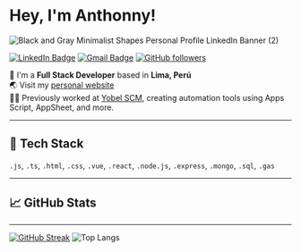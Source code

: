 # Hey, I'm Anthonny! 

![Black and Gray Minimalist Shapes Personal Profile LinkedIn Banner (2)](https://github.com/user-attachments/assets/8e55b2a3-9cc5-4961-982e-74f6d9cfba00)


[![LinkedIn Badge](https://img.shields.io/badge/-AnthonnyMarcelo-blue?style=flat-square&logo=Linkedin&logoColor=white&link=https://www.linkedin.com/in/anthonny-marcelo-rojas-b66b22311/)](https://www.linkedin.com/in/anthonny-marcelo-rojas-b66b22311/)
[![Gmail Badge](https://img.shields.io/badge/-Anthonny.marcelo.rojas@gmail.com-c14438?style=flat-square&logo=Gmail&logoColor=white)](mailto:Anthonny.marcelo.rojas@gmail.com)
[![GitHub followers](https://img.shields.io/github/followers/AMarceloRojas?label=Follow&style=social)](https://github.com/AMarceloRojas)

🍵 I'm a **Full Stack Developer** based in **Lima, Perú**  
🌏 Visit my [personal website]()  
👨‍💻 Previously worked at [Yobel SCM](https://www.yobelscm.biz), creating automation tools using Apps Script, AppSheet, and more.

---

## 🔧 Tech Stack

`.js`, `.ts`, `.html`, `.css`, `.vue`, `.react`, `.node.js`, `.express`, `.mongo`, `.sql`, `.gas`

---

## 📈 GitHub Stats


---
[![GitHub Streak](https://github-readme-streak-stats.herokuapp.com?user=AMarceloRojas&theme=dracula)](https://git.io/streak-stats)
![Top Langs](https://github-readme-stats.vercel.app/api/top-langs/?username=AMarceloRojas&layout=compact)


